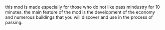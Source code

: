 this mod is made especially for those who do not like pass mindustry for 10 minutes. the main feature of the mod is the development of the economy and numerous buildings that you will discover and use in the process of passing.